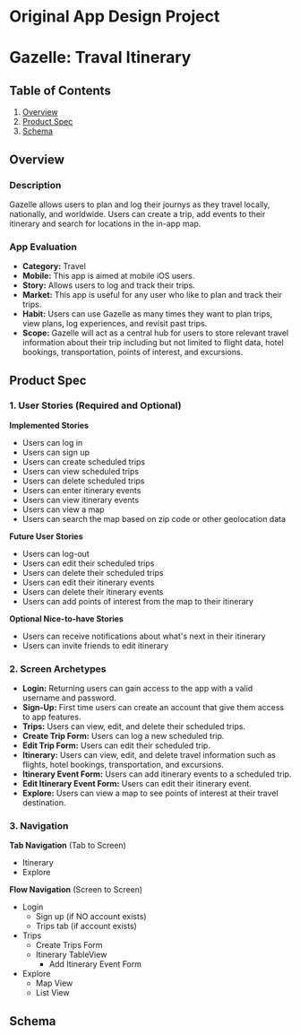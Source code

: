Original App Design Project
===

# Gazelle: Traval Itinerary 

## Table of Contents
1. [Overview](#Overview)
1. [Product Spec](#Product-Spec)
1. [Schema](#Schema)

## Overview
### Description
Gazelle allows users to plan and log their journys as they travel locally, nationally, and worldwide. Users can create a trip, add events to their itinerary and search for locations in the in-app map.

### App Evaluation
- **Category:** Travel
- **Mobile:** This app is aimed at mobile iOS users.
- **Story:** Allows users to log and track their trips. 
- **Market:** This app is useful for any user who like to plan and track their trips.
- **Habit:** Users can use Gazelle as many times they want to plan trips, view plans, log experiences, and revisit past trips.
- **Scope:** Gazelle will act as a central hub for users to store relevant travel information about their trip including but not limited to flight data, hotel bookings, transportation, points of interest, and excursions.

## Product Spec

### 1. User Stories (Required and Optional)

**Implemented Stories**

* Users can log in
* Users can sign up
* Users can create scheduled trips
* Users can view scheduled trips
* Users can delete scheduled trips
* Users can enter itinerary events
* Users can view itinerary events
* Users can view a map
* Users can search the map based on zip code or other geolocation data

**Future User Stories**

* Users can log-out
* Users can edit their scheduled trips
* Users can delete their scheduled trips
* Users can edit their itinerary events
* Users can delete their itinerary events
* Users can add points of interest from the map to their itinerary

**Optional Nice-to-have Stories**

* Users can receive notifications about what's next in their itinerary
* Users can invite friends to edit itinerary 

### 2. Screen Archetypes

* **Login:** Returning users can gain access to the app with a valid username and password.
* **Sign-Up:** First time users can create an account that give them access to app features.
* **Trips:** Users can view, edit, and delete their scheduled trips. 
* **Create Trip Form:** Users can log a new scheduled trip.
* **Edit Trip Form:** Users can edit their scheduled trip.
* **Itinerary:** Users can view, edit, and delete travel information such as flights, hotel bookings, transportation, and excursions.
* **Itinerary Event Form:** Users can add itinerary events to a scheduled trip.
* **Edit Itinerary Event Form:** Users can edit their itinerary event.
* **Explore:** Users can view a map to see points of interest at their travel destination. 

### 3. Navigation

**Tab Navigation** (Tab to Screen)

* Itinerary
* Explore

**Flow Navigation** (Screen to Screen)

* Login
   * Sign up (if NO account exists)
   * Trips tab (if account exists)
* Trips
   * Create Trips Form
   * Itinerary TableView
      * Add Itinerary Event Form
* Explore
   * Map View
   * List View

## Schema
